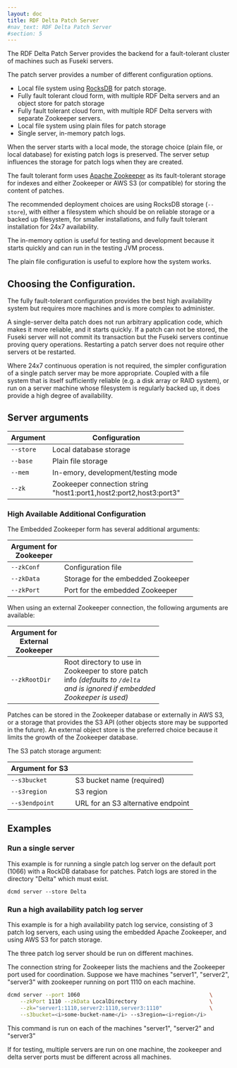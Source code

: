 ```yaml
---
layout: doc
title: RDF Delta Patch Server
#nav_text: RDF Delta Patch Server
#section: 5
---
```


The RDF Delta Patch Server provides the backend for a fault-tolerant cluster of
machines such as Fuseki servers.

The patch server provides a number of different configuration options.

* Local file system using [RocksDB](https://rocksdb.org/) for patch storage.
* Fully fault tolerant cloud form, with multiple RDF Delta servers and an object store for patch storage
* Fully fault tolerant cloud form, with multiple RDF Delta servers with separate Zookeeper servers.
* Local file system using plain files for patch storage
* Single server, in-memory patch logs.

When the server starts with a local mode, the storage choice (plain file, or
local database) for existing patch logs is preserved. The server setup influences
the storage for patch logs when they are created.

The fault tolerant form uses [Apache Zookeeper](http://zookeeper.apache.org/) as
its fault-tolerant storage for indexes and either Zookeeper or AWS S3 (or
compatible) for storing the content of patches.

The recommended deployment choices are using RocksDB storage (`--store`), with
either a filesystem which should be on reliable storage or a backed up
filesystem, for smaller installations, and fully fault tolerant installation for
24x7 availability.

The in-memory option is useful for testing and development because it
starts quickly and can run in the testing JVM process.

The plain file configuration is useful to explore how the system works.

## Choosing the Configuration.

The fully fault-tolerant configuration provides the best high availability
system but requires more machines and is more complex to administer.

A single-server delta patch does not run arbitrary application code, which makes
it more reliable, and it starts quickly.  If a patch can not be stored, the
Fuseki server will not commit its transaction but the Fuseki servers continue
proving query operations. Restarting a patch server does not require other
servers ot be restarted.

Where 24x7 continuous operation is not required, the simpler configuration of a
single patch server may be more appropriate.  Coupled with a file system that is
itself sufficiently reliable (e.g. a disk array or RAID system), or run on a
server machine whose filesystem is regularly backed up, it does provide a high degree of
availability.

## Server arguments

| Argument  | Configuration |
|-----------|---------|
| `--store` | Local database storage  |
| `--base`  | Plain file storage      |
| `--mem`   | In-emory, development/testing mode |
| `--zk`    | Zookeeper connection string<br/>"host1:port1,host2:port2,host3:port3"|

### High Available Additional Configuration

The Embedded Zookeeper form has several additional arguments:

| Argument for <br/>Zookeeper   |  |
|-----------|---------|
| `--zkConf` | Configuration file |
| `--zkData`  | Storage for the embedded Zookeeper |
| `--zkPort` | Port for the embedded Zookeeper | |

When using an external Zookeeper connection, the following arguments are available:

| Argument for <br/>External<br/>Zookeeper   |  |
|-----------|---------|
| `--zkRootDir` | Root directory to use in<br/>Zookeeper to store patch<br/>info _(defaults to `/delta`<br/>and is ignored if embedded<br/>Zookeeper is used)_

Patches can be stored in the Zookeeper database or externally in AWS S3, or a
storage that provides the S3 API (other objects store may be supported in the
future). An external object store is the preferred choice because it limits the
growth of the Zookeeper database.

The S3 patch storage argument:

| Argument for S3 |   |
|-----------|---------|
| `--s3bucket`   | S3 bucket name (required)
| `--s3region`   | S3 region |
| `--s3endpoint` | URL for an S3 alternative endpoint | 

## Examples

### Run a single server

This example is for running a single patch log server on the default port (1066)
with a RockDB database for patches. Patch logs are stored in the directory
"Delta" which must exist.

```
dcmd server --store Delta
```

### Run a high availability patch log server 

This example is for a high availability patch log service, consisting of 3 patch
log servers, each using using the embedded Apache Zookeeper, and using AWS S3
for patch storage.

The three patch log server should be run on different machines.

The connection string for Zookeeper lists the machiens and the Zookeeper port
used for coordination. Suppose we have machines "server1", "server2", "server3"
with zookeeper running on port 1110 on each machine.

```bash
dcmd server --port 1060                                         \
    --zkPort 1110 --zkData LocalDirectory                       \
    --zk="server1:1110,server2:1110,server3:1110"               \
    --s3bucket=<i>some-bucket-name</i> --s3region=<i>region</i>
```

This command is run on each of the machines "server1", "server2" and "server3"

If for testing, multiple servers are run on one machine, the zookeeper and
delta server ports must be different across all machines.
